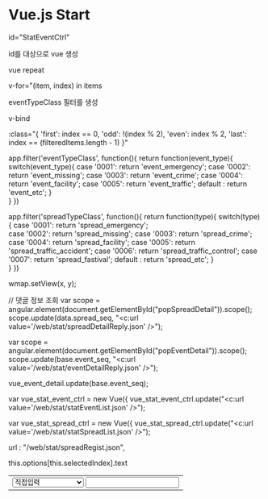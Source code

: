 # Vue.js Start

<table class="table table-bordered table-striped table-org table-hover" ng-controller="StatEventCtrl" id="StatEventCtrl">

id="StatEventCtrl"

id를 대상으로 vue 생성

vue repeat

v-for="(item, index) in items

eventTypeClass 필터를 생성

<div class="static" v-bind:class="{ 'class-a': isA, 'class-b': isB }"></div>

v-bind

:class="{
        'first': index == 0,
        'odd': !(index % 2),
        'even': index % 2,
        'last': index == (filteredItems.length - 1)
      }"



app.filter('eventTypeClass', function(){
	return function(event_type){
		switch(event_type){
			case '0001': return 'event_emergency';
			case '0002': return 'event_missing';
			case '0003': return 'event_crime';
			case '0004': return 'event_facility';
			case '0005': return 'event_traffic';
			default : return 'event_etc';
		}    		
	}
})

app.filter('spreadTypeClass', function(){
	return function(type){
		switch(type){
			case '0001': return 'spread_emergency';    			
			case '0002': return 'spread_missing';
			case '0003': return 'spread_crime';
			case '0004': return 'spread_facility';
			case '0005': return 'spread_traffic_accident';
			case '0006': return 'spread_traffic_control';
			case '0007': return 'spread_fastival';
			default : return 'spread_etc';
		}    		
	}
})

<tr v-for="data in datas" v-cloak :click="setView(data.st_x, data.st_y)">


wmap.setView(x, y);

// 댓글 정보 조회
var scope = angular.element(document.getElementById("popSpreadDetail")).scope();
scope.update(data.spread_seq, "<c:url value='/web/stat/spreadDetailReply.json' />");

var scope = angular.element(document.getElementById("popEventDetail")).scope();
scope.update(base.event_seq, "<c:url value='/web/stat/eventDetailReply.json' />");

vue_event_detail.update(base.event_seq);


var vue_stat_event_ctrl = new Vue({
    vue_stat_event_ctrl.update("<c:url value='/web/stat/statEventList.json' />");

var vue_stat_spread_ctrl = new Vue({
    vue_stat_spread_ctrl.update("<c:url value='/web/stat/statSpreadList.json' />");


url : "/web/stat/spreadRegist.json",

<td><select class="form-control" type="text" title="제목" onchange="fnChangeSpreadRegistTitle(this)">
		<option value="0000" selected>직접입력</option>
		<c:forEach items="${codeSpreadText}" var="code" varStatus="status">
			<option value="${code.code_id}">${code.code_name}</option>
		</c:forEach>
	</select>									
	<input id="spreadRegistTitle" type="text" name="title" value="" class="form-control" />
</td>

this.options[this.selectedIndex].text

